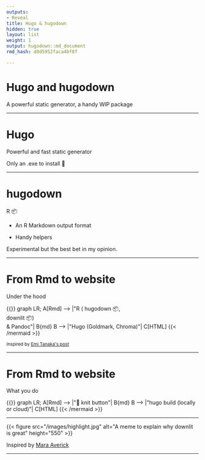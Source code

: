 ```yaml
---
outputs:
- Reveal
title: Hugo & hugodown
hidden: true
layout: list
weight: 1
output: hugodown::md_document
rmd_hash: d0d5952faca4bf8f

---
```


Hugo and hugodown
=================

A powerful static generator, a handy WIP package

------------------------------------------------------------------------

Hugo
====

Powerful and fast static generator

Only an .exe to install :tada:

------------------------------------------------------------------------

hugodown
========

R :package:

-   An R Markdown output format

-   Handy helpers

Experimental but the best bet in my opinion.

------------------------------------------------------------------------

From Rmd to website
===================

Under the hood

{{<mermaid align="left">}}
graph LR;
    A[Rmd] --> |"R ( hugodown :package:, </br> downlit :package:) </br> & Pandoc"| B{md}
    B --> |"Hugo (Goldmark, Chroma)"| C[HTML]
{{< /mermaid >}}

<small>Inspired by [Emi Tanaka's post](https://emitanaka.org/r/posts/2018-12-12-scientific-and-technical-blogging-radix-vs-blogdown/)</small>

------------------------------------------------------------------------

From Rmd to website
===================

What you do

{{<mermaid align="left">}}
graph LR;
    A[Rmd] --> |":large_blue_circle: knit button"| B{md}
    B --> |"hugo build (locally or cloud)"| C[HTML]
{{< /mermaid >}}

------------------------------------------------------------------------

{{< figure src="/images/highlight.jpg" alt="A meme to explain why downlit is great" height="550" >}}

Inspired by [Mara Averick](https://twitter.com/dataandme/status/1255510799273132032)

------------------------------------------------------------------------

